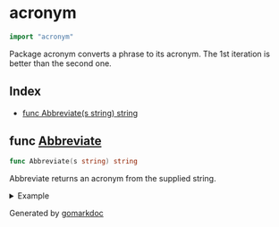 <!-- Code generated by gomarkdoc. DO NOT EDIT -->

# acronym

```go
import "acronym"
```

Package acronym converts a phrase to its acronym. The 1st iteration is better than the second one.

## Index

- [func Abbreviate(s string) string](<#func-abbreviate>)


## func [Abbreviate](<https://github.com/vpayno/exercism-workspace/blob/main/go/acronym/acronym.go#L11>)

```go
func Abbreviate(s string) string
```

Abbreviate returns an acronym from the supplied string.

<details><summary>Example</summary>
<p>

```go
{
	fmt.Println(Abbreviate("One Two Three"))

}
```

#### Output

```
OTT
```

</p>
</details>



Generated by [gomarkdoc](<https://github.com/princjef/gomarkdoc>)
